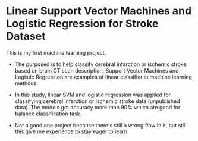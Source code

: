 # Linear Support Vector Machines and Logistic Regression for Stroke Dataset
This is my first machine learning project. 

* The purposed is to help classify cerebral infarction or ischemic stroke based on brain CT scan description. Support Vector Machines and Logistic Regression are examples of linear classifier in machine learning methods. 

* In this study, linear SVM and logistic regression was applied for classifying cerebral infarction or ischemic stroke data (unpublished data). The models got accuracy more than 90% which are good for balance classification task.

* Not a good one project because there's still a wrong flow in it, but still this give me experience to stay eager to learn.
